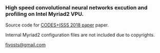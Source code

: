 ### High speed convolutional neural networks excution and profiling on Intel Myriad2 VPU.

Source code for [CODES+ISSS 2018 paper](https://ieeexplore.ieee.org/abstract/document/8412542) paper.

Internal Myriad2 configuration files are not included due to copyrights.

fivosts@gmail.com
